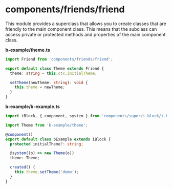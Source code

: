 # components/friends/friend

This module provides a superclass that allows you to create classes that are friendly to the main component class.
This means that the subclass can access private or protected methods and properties of the main component class.

__b-example/theme.ts__

```typescript
import Friend from 'components/friends/friend';

export default class Theme extends Friend {
  theme: string = this.ctx.initialTheme;

  setTheme(newTheme: string): void {
    this.theme = newTheme;
  }
}
```

__b-example/b-example.ts__

```typescript
import iBlock, { component, system } from 'components/super/i-block/i-block';

import Theme from 'b-example/theme';

@component()
export default class bExample extends iBlock {
  protected initialTheme?: string;

  @system((o) => new Theme(o))
  theme: Theme;

  created() {
    this.theme.setTheme('demo');
  }
}
```
